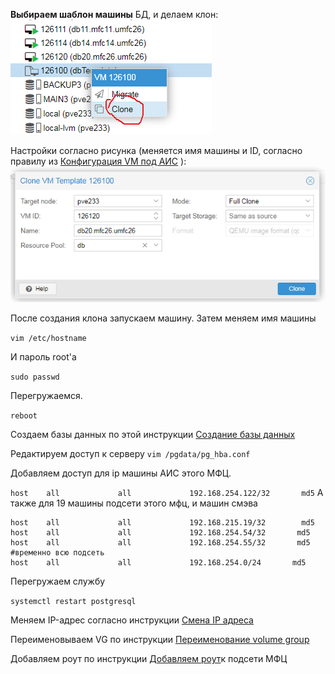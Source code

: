 **Выбираем шаблон машины** БД, и делаем клон: 
![../Files/Pasted image 20230814132304.png](../Files/Pasted%20image%2020230814132304.png)

Настройки согласно рисунка (меняется имя машины и ID, согласно правилу из [Конфигурация VM под АИС](../Notes/Конфигурация%20VM%20под%20АИС.md) ):
![../Files/Pasted image 20230814133251.png](../Files/Pasted%20image%2020230814133251.png)

После создания клона запускаем машину. Затем меняем имя машины

`vim /etc/hostname`

И пароль root'а

`sudo passwd`

Перегружаемся.

`reboot`

Создаем базы данных по этой инструкции [Создание базы данных](../Notes/Создание%20базы%20данных.md)

Редактируем доступ к серверу
`vim /pgdata/pg_hba.conf`

Добавляем доступ для ip машины АИС этого МФЦ.

`host    all             all             192.168.254.122/32       md5`
А также для 19 машины подсети этого мфц, и машин смэва

```
host    all             all             192.168.215.19/32        md5
host    all             all             192.168.254.54/32       md5
host    all             all             192.168.254.55/32       md5
#временно всю подсеть
host    all             all             192.168.254.0/24       md5
```

Перегружаем службу

`systemctl restart postgresql`

Меняем IP-адрес согласно инструкции [Смена IP адреса](Смена%20IP%20адреса.md)

Переименовываем VG по инструкции [Переименование volume group](Переименование%20volume%20group.md)

Добавляем роут по инструкции [Добавляем роут](Добавляем%20роут.md)к подсети МФЦ